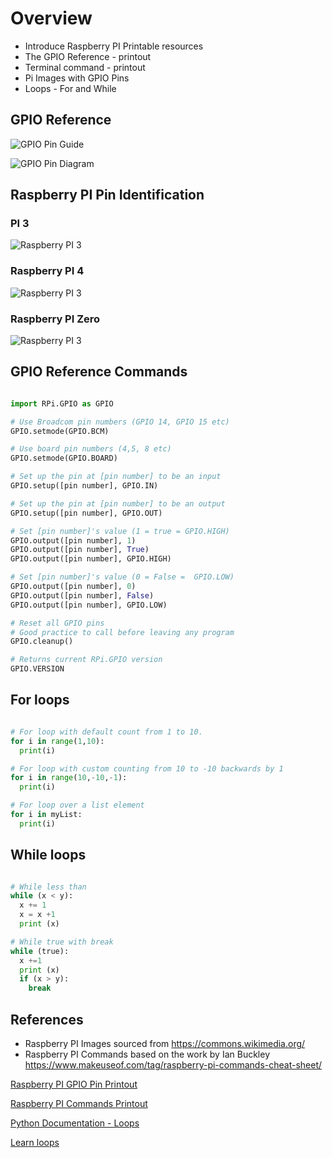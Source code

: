 # Overview

- Introduce Raspberry PI Printable resources
- The GPIO Reference - printout
- Terminal command - printout
- Pi Images with GPIO Pins
- Loops - For and While

## GPIO Reference

![GPIO Pin Guide](../assets/raspberry_pi_Raspberry-Pi-GPIO-Layout-Model-B-Plus.png)

![GPIO Pin Diagram](../assets/raspberry-pi-circuit-gpio-input-pins.png)


## Raspberry PI Pin Identification

### PI 3

![Raspberry PI 3](../assets/Raspberry_Pi_3_Model_B.png)

### Raspberry PI 4

![Raspberry PI 3](../assets/Raspberry_Pi_4_Model_B.jpg)

### Raspberry PI Zero

![Raspberry PI 3](../assets/Pi-Zero-W.jpg)

## GPIO Reference Commands

```python

import RPi.GPIO as GPIO

# Use Broadcom pin numbers (GPIO 14, GPIO 15 etc)
GPIO.setmode(GPIO.BCM)

# Use board pin numbers (4,5, 8 etc)
GPIO.setmode(GPIO.BOARD)

# Set up the pin at [pin number] to be an input
GPIO.setup([pin number], GPIO.IN)

# Set up the pin at [pin number] to be an output
GPIO.setup([pin number], GPIO.OUT)

# Set [pin number]'s value (1 = true = GPIO.HIGH)
GPIO.output([pin number], 1)
GPIO.output([pin number], True)
GPIO.output([pin number], GPIO.HIGH)

# Set [pin number]'s value (0 = False =  GPIO.LOW)
GPIO.output([pin number], 0)
GPIO.output([pin number], False)
GPIO.output([pin number], GPIO.LOW)

# Reset all GPIO pins
# Good practice to call before leaving any program
GPIO.cleanup()

# Returns current RPi.GPIO version
GPIO.VERSION

```

## For loops

```python

# For loop with default count from 1 to 10.
for i in range(1,10):
  print(i)

# For loop with custom counting from 10 to -10 backwards by 1
for i in range(10,-10,-1):
  print(i)

# For loop over a list element
for i in myList:
  print(i)
```

## While loops

```python

# While less than
while (x < y):
  x += 1
  x = x +1
  print (x)

# While true with break
while (true):
  x +=1
  print (x)
  if (x > y):
    break

```

## References

- Raspberry PI Images sourced from https://commons.wikimedia.org/
- Raspberry PI Commands based on the work by Ian Buckley  https://www.makeuseof.com/tag/raspberry-pi-commands-cheat-sheet/

[Raspberry PI GPIO Pin Printout](../assets/Raspberry-Pi-GPIO-Layout-Worksheet.pdf)

[Raspberry PI Commands Printout](../assets/Raspberry-PI-Cheat-Sheet.docx)

[Python Documentation - Loops](https://docs.python.org/3/tutorial/controlflow.html)

[Learn loops](https://www.learnpython.org/en/Loops)
